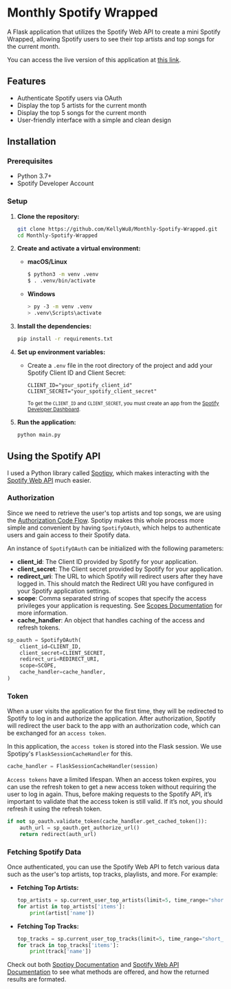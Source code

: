 # Monthly Spotify Wrapped

A Flask application that utilizes the Spotify Web API to create a mini Spotify Wrapped, allowing Spotify users to see their top artists and top songs for the current month.

You can access the live version of this application at [this link](https://kewwwy.pythonanywhere.com/top_artists).

## Features

- Authenticate Spotify users via OAuth
- Display the top 5 artists for the current month
- Display the top 5 songs for the current month
- User-friendly interface with a simple and clean design

## Installation

### Prerequisites

- Python 3.7+
- Spotify Developer Account

### Setup

1. **Clone the repository:**

   ```bash
   git clone https://github.com/KellyWu8/Monthly-Spotify-Wrapped.git
   cd Monthly-Spotify-Wrapped
   ```

2. **Create and activate a virtual environment:**

   - **macOS/Linux**
     ```bash
     $ python3 -m venv .venv
     $ . .venv/bin/activate
     ```
   - **Windows**
     ```bash
     > py -3 -m venv .venv
     > .venv\Scripts\activate
     ```

3. **Install the dependencies:**

   ```bash
   pip install -r requirements.txt
   ```

4. **Set up environment variables:**

   - Create a `.env` file in the root directory of the project and add your Spotify Client ID and Client Secret:
     ```
     CLIENT_ID="your_spotify_client_id"
     CLIENT_SECRET="your_spotify_client_secret"
     ```
     <sub>To get the `CLIENT_ID` and `CLIENT_SECRET`, you must create an app from the [Spotify Developer Dashboard](https://developer.spotify.com/).</sub>

5. **Run the application:**
   ```bash
   python main.py
   ```

## Using the Spotify API

I used a Python library called [Spotipy](https://spotipy.readthedocs.io/en/2.22.1/), which makes interacting with the [Spotify Web API](https://developer.spotify.com/documentation/web-api) much easier.

### Authorization

Since we need to retrieve the user's top artists and top songs, we are using the [Authorization Code Flow](https://developer.spotify.com/documentation/web-api/tutorials/code-flow). Spotipy makes this whole process more simple and convenient by having `SpotifyOAuth`, which helps to authenticate users and gain access to their Spotify data.

An instance of `SpotifyOAuth` can be initialized with the following parameters:

- **client_id**: The Client ID provided by Spotify for your application.
- **client_secret**: The Client secret provided by Spotify for your application.
- **redirect_uri**: The URL to which Spotify will redirect users after they have logged in. This should match the Redirect URI you have configured in your Spotify application settings.
- **scope**: Comma separated string of scopes that specify the access privileges your application is requesting. See [Scopes Documentation](https://developer.spotify.com/documentation/web-api/concepts/scopes) for more information.
- **cache_handler**: An object that handles caching of the access and refresh tokens.

```python
sp_oauth = SpotifyOAuth(
    client_id=CLIENT_ID,
    client_secret=CLIENT_SECRET,
    redirect_uri=REDIRECT_URI,
    scope=SCOPE,
    cache_handler=cache_handler,
)
```

### Token

When a user visits the application for the first time, they will be redirected to Spotify to log in and authorize the application. After authorization, Spotify will redirect the user back to the app with an authorization code, which can be exchanged for an `access token`.

In this application, the `access token` is stored into the Flask session. We use Spotipy's `FlaskSessionCacheHandler` for this.

```python
cache_handler = FlaskSessionCacheHandler(session)
```

`Access tokens` have a limited lifespan. When an access token expires, you can use the refresh token to get a new access token without requiring the user to log in again. Thus, before making requests to the Spotify API, it’s important to validate that the access token is still valid. If it’s not, you should refresh it using the refresh token.

```python
if not sp_oauth.validate_token(cache_handler.get_cached_token()):
    auth_url = sp_oauth.get_authorize_url()
    return redirect(auth_url)
```

### Fetching Spotify Data

Once authenticated, you can use the Spotify Web API to fetch various data such as the user's top artists, top tracks, playlists, and more. For example:

- **Fetching Top Artists:**

  ```python
  top_artists = sp.current_user_top_artists(limit=5, time_range="short_term")
  for artist in top_artists['items']:
      print(artist['name'])
  ```

- **Fetching Top Tracks:**
  ```python
  top_tracks = sp.current_user_top_tracks(limit=5, time_range="short_term")
  for track in top_tracks['items']:
      print(track['name'])
  ```

Check out both [Spotipy Documentation](https://spotipy.readthedocs.io/en/2.22.1/) and [Spotify Web API Documentation](https://developer.spotify.com/documentation/web-api) to see what methods are offered, and how the returned results are formated.
